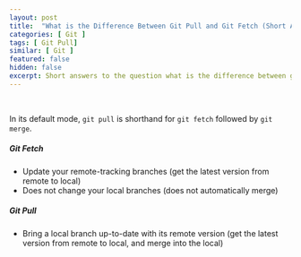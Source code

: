 ```yaml
---
layout: post
title:  "What is the Difference Between Git Pull and Git Fetch (Short Answer)"
categories: [ Git ]
tags: [ Git Pull]
similar: [ Git ]
featured: false
hidden: false
excerpt: Short answers to the question what is the difference between git pull and git fetch.
---
```


<br />

In its default mode, `git pull` is shorthand for `git fetch` followed by `git merge`.


##### Git Fetch

* Update your remote-tracking branches (get the latest version from remote to local)
* Does not change your local branches (does not automatically merge)


##### Git Pull

* Bring a local branch up-to-date with its remote version (get the latest version from remote to local, and merge into the local)
